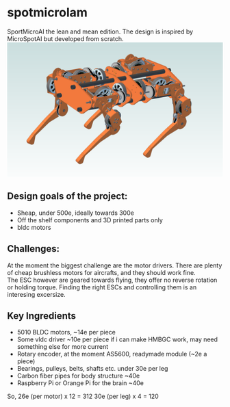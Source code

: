 # spotmicrolam
SportMicroAI the lean and mean edition.
The design is inspired by MicroSpotAI but developed from scratch.
![Logo](/images/sma_lam_1.png)

## Design goals of the project:
* Sheap, under 500e, ideally towards 300e
* Off the shelf components and 3D printed parts only
* bldc motors

## Challenges:
At the moment the biggest challenge are the motor drivers.  There are plenty of cheap brushless motors for aircrafts, and they should work fine.  
The ESC however are geared towards flying, they offer no reverse rotation or holding torque.  Finding the right ESCs and controlling them is an interesing excersize. 

## Key Ingredients
* 5010 BLDC motors, ~14e per piece
* Some vldc driver ~10e per piece if i can make HMBGC work, may need something else for more current
* Rotary encoder, at the moment AS5600, readymade module (~2e a piece)
* Bearings, pulleys, belts, shafts etc. under 30e per leg
* Carbon fiber pipes for body structure ~40e
* Raspberry Pi or Orange Pi for the brain ~40e

So, 26e (per motor) x 12 = 312
30e (per leg) x 4 = 120

